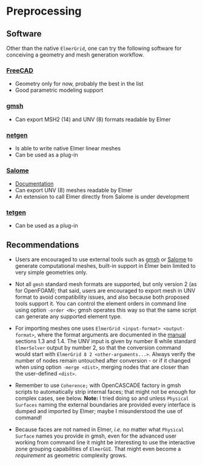 # Preprocessing

## Software

Other than the native `ElmerGrid`, one can try the following software for conceiving a geometry and mesh generation workflow.

### [FreeCAD](https://www.freecad.org/)

- Geometry only for now, probably the best in the list
- Good parametric modeling support
	
### [gmsh](https://gmsh.info/)

- Can export MSH2 (14) and UNV (8) formats readable by Elmer

### [netgen](https://ngsolve.org/)

- Is able to write native Elmer linear meshes
- Can be used as a plug-in
	
### [Salome](https://www.salome-platform.org/)

- [Documentation](https://docs.salome-platform.org/latest/main/gui.html)
- Can export UNV (8) meshes readable by Elmer
- An extension to call Elmer directly from Salome is under development
	
### [tetgen](https://wias-berlin.de/software/tetgen/1.5/index.html)

- Can be used as a plug-in

## Recommendations

- Users are encouraged to use external tools such as [gmsh](https://gmsh.info/) or [Salome](https://www.salome-platform.org/) to generate computational meshes, built-in support in Elmer bein limited to very simple geometries only.

- Not all `gmsh` standard mesh formats are supported, but only version 2 (as for OpenFOAM); that said, users are encouraged to export mesh in UNV format to avoid compatibility issues, and also because both proposed tools support it. You can control the element orders in command line using option `-order <N>`; gmsh operates this way so that the same script can generate any supported element type.

- For importing meshes one uses `ElmerGrid <input-format> <output-format>`, where the format arguments are documented in the [manual](https://www.nic.funet.fi/pub/sci/physics/elmer/doc/ElmerGridManual.pdf) sections 1.3 and 1.4. The UNV input is given by number 8 while standard `ElmerSolver` output by number 2, so that the conversion command would start with `ElmerGrid 8 2 <other-arguments...>`. Always verify the number of nodes remain untouched after conversion - or if it changed when using option `-merge <dist>`, merging nodes that are closer than the user-defined `<dist>`.

- Remember to use `Coherence;`  with OpenCASCADE factory in gmsh scripts to automatically strip internal faces; that might not be enough for complex cases, see below. **Note:** I tried doing so and unless `Physical Surfaces` naming the external boundaries are provided every interface is dumped and imported by Elmer; maybe I misunderstood the use of command!

- Because faces are not named in Elmer, *i.e.* no matter what `Physical Surface` names you provide in gmsh, even for the advanced user working from command line it might be interesting to use the interactive zone grouping capabilities of `ElmerGUI`. That might even become a *requirement* as geometric complexity grows.